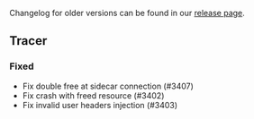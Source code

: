 Changelog for older versions can be found in our [release page](https://github.com/DataDog/dd-trace-php/releases).

## Tracer
### Fixed
- Fix double free at sidecar connection (#3407)
- Fix crash with freed resource (#3402)
- Fix invalid user headers injection (#3403)
